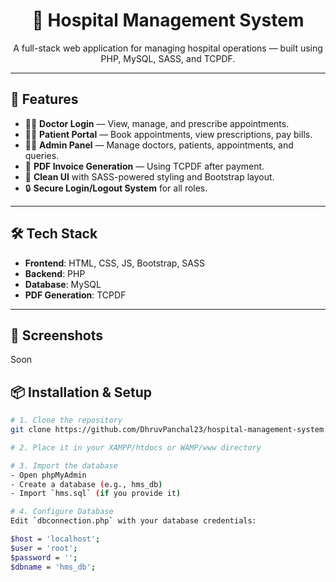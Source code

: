 <h1 align="center">🏥 Hospital Management System</h1>
<p align="center">A full-stack web application for managing hospital operations — built using PHP, MySQL, SASS, and TCPDF.</p>

---

## 🚀 Features

- 👨‍⚕️ **Doctor Login** — View, manage, and prescribe appointments.
- 🧑‍🦱 **Patient Portal** — Book appointments, view prescriptions, pay bills.
- 🧑‍💼 **Admin Panel** — Manage doctors, patients, appointments, and queries.
- 📄 **PDF Invoice Generation** — Using TCPDF after payment.
- 🎨 **Clean UI** with SASS-powered styling and Bootstrap layout.
- 🔒 **Secure Login/Logout System** for all roles.

---

## 🛠️ Tech Stack

- **Frontend**: HTML, CSS, JS, Bootstrap, SASS
- **Backend**: PHP
- **Database**: MySQL
- **PDF Generation**: TCPDF

---

## 📸 Screenshots

Soon

## 📦 Installation & Setup

```bash
# 1. Clone the repository
git clone https://github.com/DhruvPanchal23/hospital-management-system.git

# 2. Place it in your XAMPP/htdocs or WAMP/www directory

# 3. Import the database
- Open phpMyAdmin
- Create a database (e.g., hms_db)
- Import `hms.sql` (if you provide it)

# 4. Configure Database
Edit `dbconnection.php` with your database credentials:

$host = 'localhost';
$user = 'root';
$password = '';
$dbname = 'hms_db';
